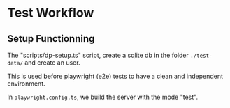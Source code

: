 # Test Workflow

## Setup Functionning

The "scripts/dp-setup.ts" script, create a sqlite db in the folder `./test-data/` and create an user.

This is used before playwright (e2e) tests to have a clean and independent environment.

In `playwright.config.ts`, we build the server with the mode "test".

